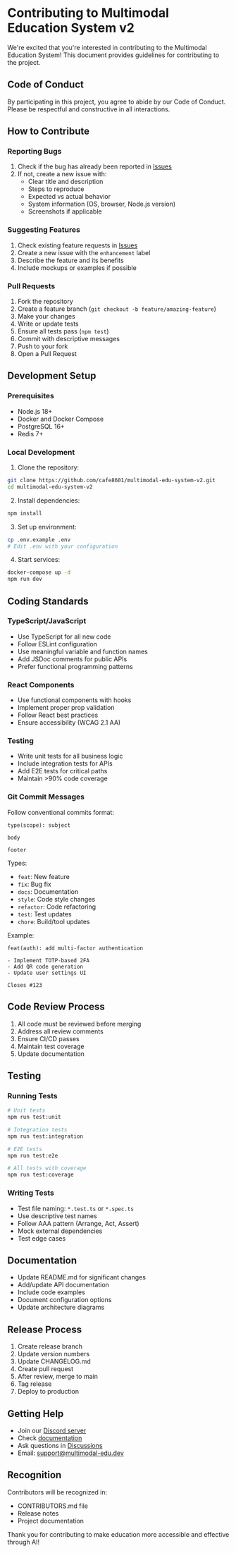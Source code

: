 # Contributing to Multimodal Education System v2

We're excited that you're interested in contributing to the Multimodal Education System! This document provides guidelines for contributing to the project.

## Code of Conduct

By participating in this project, you agree to abide by our Code of Conduct. Please be respectful and constructive in all interactions.

## How to Contribute

### Reporting Bugs

1. Check if the bug has already been reported in [Issues](https://github.com/cafe8601/multimodal-edu-system-v2/issues)
2. If not, create a new issue with:
   - Clear title and description
   - Steps to reproduce
   - Expected vs actual behavior
   - System information (OS, browser, Node.js version)
   - Screenshots if applicable

### Suggesting Features

1. Check existing feature requests in [Issues](https://github.com/cafe8601/multimodal-edu-system-v2/issues)
2. Create a new issue with the `enhancement` label
3. Describe the feature and its benefits
4. Include mockups or examples if possible

### Pull Requests

1. Fork the repository
2. Create a feature branch (`git checkout -b feature/amazing-feature`)
3. Make your changes
4. Write or update tests
5. Ensure all tests pass (`npm test`)
6. Commit with descriptive messages
7. Push to your fork
8. Open a Pull Request

## Development Setup

### Prerequisites

- Node.js 18+
- Docker and Docker Compose
- PostgreSQL 16+
- Redis 7+

### Local Development

1. Clone the repository:
```bash
git clone https://github.com/cafe8601/multimodal-edu-system-v2.git
cd multimodal-edu-system-v2
```

2. Install dependencies:
```bash
npm install
```

3. Set up environment:
```bash
cp .env.example .env
# Edit .env with your configuration
```

4. Start services:
```bash
docker-compose up -d
npm run dev
```

## Coding Standards

### TypeScript/JavaScript

- Use TypeScript for all new code
- Follow ESLint configuration
- Use meaningful variable and function names
- Add JSDoc comments for public APIs
- Prefer functional programming patterns

### React Components

- Use functional components with hooks
- Implement proper prop validation
- Follow React best practices
- Ensure accessibility (WCAG 2.1 AA)

### Testing

- Write unit tests for all business logic
- Include integration tests for APIs
- Add E2E tests for critical paths
- Maintain >90% code coverage

### Git Commit Messages

Follow conventional commits format:

```
type(scope): subject

body

footer
```

Types:
- `feat`: New feature
- `fix`: Bug fix
- `docs`: Documentation
- `style`: Code style changes
- `refactor`: Code refactoring
- `test`: Test updates
- `chore`: Build/tool updates

Example:
```
feat(auth): add multi-factor authentication

- Implement TOTP-based 2FA
- Add QR code generation
- Update user settings UI

Closes #123
```

## Code Review Process

1. All code must be reviewed before merging
2. Address all review comments
3. Ensure CI/CD passes
4. Maintain test coverage
5. Update documentation

## Testing

### Running Tests

```bash
# Unit tests
npm run test:unit

# Integration tests
npm run test:integration

# E2E tests
npm run test:e2e

# All tests with coverage
npm run test:coverage
```

### Writing Tests

- Test file naming: `*.test.ts` or `*.spec.ts`
- Use descriptive test names
- Follow AAA pattern (Arrange, Act, Assert)
- Mock external dependencies
- Test edge cases

## Documentation

- Update README.md for significant changes
- Add/update API documentation
- Include code examples
- Document configuration options
- Update architecture diagrams

## Release Process

1. Create release branch
2. Update version numbers
3. Update CHANGELOG.md
4. Create pull request
5. After review, merge to main
6. Tag release
7. Deploy to production

## Getting Help

- Join our [Discord server](https://discord.gg/multimodal-edu)
- Check [documentation](docs/)
- Ask questions in [Discussions](https://github.com/cafe8601/multimodal-edu-system-v2/discussions)
- Email: support@multimodal-edu.dev

## Recognition

Contributors will be recognized in:
- CONTRIBUTORS.md file
- Release notes
- Project documentation

Thank you for contributing to make education more accessible and effective through AI!